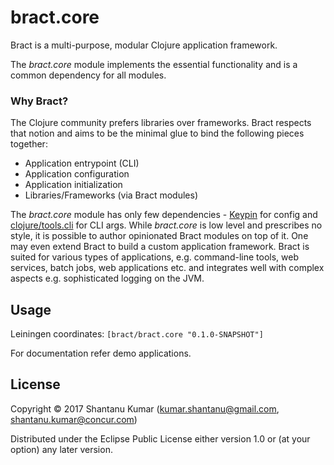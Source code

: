 # bract.core

Bract is a multi-purpose, modular Clojure application framework.

The _bract.core_ module implements the essential functionality and is a common dependency for all modules.


### Why Bract?

The Clojure community prefers libraries over frameworks. Bract respects that notion and aims to be the minimal glue to
bind the following pieces together:

- Application entrypoint (CLI)
- Application configuration
- Application initialization
- Libraries/Frameworks (via Bract modules)

The _bract.core_ module has only few dependencies - [Keypin](https://github.com/kumarshantanu/keypin) for config and
[clojure/tools.cli](https://github.com/clojure/tools.cli) for CLI args. While _bract.core_ is low level and prescribes
no style, it is possible to author opinionated Bract modules on top of it. One may even extend Bract to build a custom
application framework. Bract is suited for various types of applications, e.g. command-line tools, web services, batch
jobs, web applications etc. and integrates well with complex aspects e.g. sophisticated logging on the JVM.


## Usage

Leiningen coordinates: `[bract/bract.core "0.1.0-SNAPSHOT"]`

For documentation refer demo applications.


## License

Copyright © 2017 Shantanu Kumar (kumar.shantanu@gmail.com, shantanu.kumar@concur.com)

Distributed under the Eclipse Public License either version 1.0 or (at
your option) any later version.
